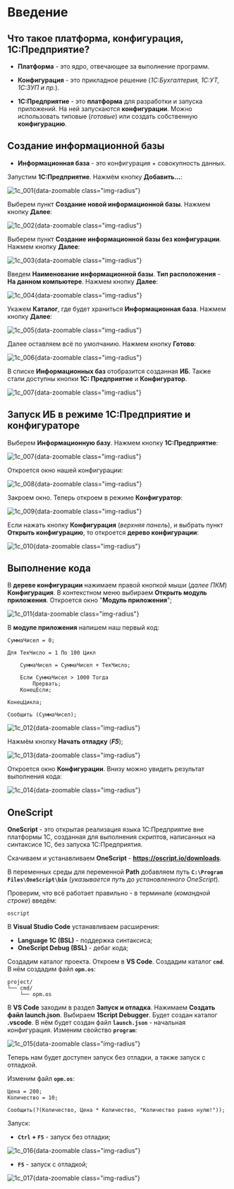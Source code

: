 # Введение

## Что такое платформа, конфигурация, 1С:Предприятие?

- **Платформа** - это ядро, отвечающее за выполнение программ.

- **Конфигурация** - это прикладное решение (_1С:Бухгалтерия, 1С:УТ, 1С:ЗУП и пр_.).

- **1С:Предприятие** - это **платформа** для разработки и запуска приложений. На ней запускаются **конфигурации**. Можно использовать типовые (_готовые_) или создать собственную **конфигурацию**.

## Создание информационной базы

- **Информационная база** - это конфигурация + совокупность данных.

Запустим **1С:Предприятие**. Нажмём кнопку **Добавить...**:

![1c_001](/images/1c/001.jpg){data-zoomable class="img-radius"}

Выберем пункт **Создание новой информационной базы**. Нажмем кнопку **Далее**:

![1c_002](/images/1c/002.jpg){data-zoomable class="img-radius"}

Выберем пункт **Создание информационной базы без конфигурации**. Нажмем кнопку **Далее**:

![1c_003](/images/1c/003.jpg){data-zoomable class="img-radius"}

Введем **Наименование информационной базы**. **Тип расположения** - **На данном компьютере**. Нажмем кнопку **Далее**:

![1c_004](/images/1c/004.jpg){data-zoomable class="img-radius"}

Укажем **Каталог**, где будет храниться **Информационная база**. Нажмем кнопку **Далее**:

![1c_005](/images/1c/005.jpg){data-zoomable class="img-radius"}

Далее оставляем всё по умолчанию. Нажмем кнопку **Готово**:

![1c_006](/images/1c/006.jpg){data-zoomable class="img-radius"}

В списке **Информационных баз** отобразится созданная **ИБ**. Также стали доступны кнопки **1С: Предприятие** и **Конфигуратор**.

![1c_007](/images/1c/007.jpg){data-zoomable class="img-radius"}

## Запуск ИБ в режиме 1С:Предприятие и конфигураторе

Выберем **Информационную базу**. Нажмем кнопку **1С:Предприятие**:

![1c_007](/images/1c/007.jpg){data-zoomable class="img-radius"}

Откроется окно нашей конфигурации:

![1c_008](/images/1c/008.jpg){data-zoomable class="img-radius"}

Закроем окно. Теперь откроем в режиме **Конфигуратор**:

![1c_009](/images/1c/009.jpg){data-zoomable class="img-radius"}

Если нажать кнопку **Конфигурация** (_верхняя панель_), и выбрать пункт **Открыть конфигурацию**, то откроется **дерево конфигурации**:

![1c_010](/images/1c/010.jpg){data-zoomable class="img-radius"}

## Выполнение кода

В **дереве конфигурации** нажимаем правой кнопкой мыши (_далее ПКМ_) **Конфигурация**. В контекстном меню выбираем **Открыть модуль приложения**. Откроется окно "**Модуль приложения**";

![1c_011](/images/1c/011.jpg){data-zoomable class="img-radius"}

В **модуле приложения** напишем наш первый код:

```1C:line-numbers
СуммаЧисел = 0;

Для ТекЧисло = 1 По 100 Цикл

    СуммаЧисел = СуммаЧисел + ТекЧисло;

    Если СуммаЧисел > 1000 Тогда
        Прервать;
    КонецЕсли;

КонецЦикла;

Сообщить (СуммаЧисел);
```

![1c_012](/images/1c/012.jpg){data-zoomable class="img-radius"}

Нажмём кнопку **Начать отладку** (**_F5_**);

![1c_013](/images/1c/013.jpg){data-zoomable class="img-radius"}

Откроется окно **Конфигурации**. Внизу можно увидеть результат выполнения кода:

![1c_014](/images/1c/014.jpg){data-zoomable class="img-radius"}

## OneScript

**OneScript** - это открытая реализация языка 1С:Предприятие вне платформы 1С, созданная для выполнения скриптов, написанных на синтаксисе 1С, без запуска 1С:Предприятия.

Скачиваем и устанавливаем **OneScript** - **https://oscript.io/downloads**.

В переменных среды для переменной **Path** добавляем путь **`C:\Program Files\OneScript\bin`** (_указывается путь до установленного OneScript_).

Проверим, что всё работает правильно - в терминале (_командной строке_) введём:

```sh:line-numbers
oscript
```

В **Visual Studio Code** устанавливаем расширения:

- **Language 1C (BSL)** - поддержка синтаксиса;
- **OneScript Debug (BSL)** - дебаг кода;

Создадим каталог проекта. Откроем в **VS Code**. Создадим каталог **`cmd`**. В нём создадим файл **`opm.os`**:

<div class="no-lang-label">

```sh:line-numbers
project/
└── cmd/
    └── opm.os
```

</div>

В **VS Code** заходим в раздел **Запуск и отладка**. Нажимаем **Создать файл launch.json**. Выбираем **1Script Debugger**. Будет создан каталог **.vscode**. В нём будет создан файл **`launch.json`** - начальная конфигурация. Изменим свойство **`program`**:

![1c_015](/images/1c/015.jpg){data-zoomable class="img-radius"}

Теперь нам будет доступен запуск без отладки, а также запуск с отладкой.

Изменим файл **`opm.os`**:

```1C:line-numbers
Цена = 200;
Количество = 10;

Сообщить(?(Количество, Цена * Количество, "Количество равно нулю!"));
```

Запуск:

- **`Ctrl` + `F5`** - запуск без отладки;

![1c_016](/images/1c/016.jpg){data-zoomable class="img-radius"}

- **`F5`** - запуск с отладкой;

![1c_017](/images/1c/017.jpg){data-zoomable class="img-radius"}
